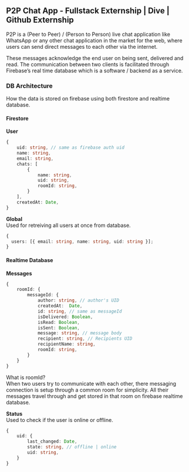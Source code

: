 ## P2P Chat App - Fullstack Externship | Dive | Github Externship

P2P is a (Peer to Peer) / (Person to Person) live chat application like WhatsApp or any other chat application in the market for the web, where users can send direct messages to each other via the internet.

These messages acknowledge the end user on being sent, delivered and read. The communication between two clients is facilitated through Firebase’s real time database which is a software / backend as a service.

### DB Architecture

How the data is stored on firebase using both firestore and realtime database.

#### Firestore

**User**

```ts
{
    uid: string, // same as firebase auth uid
    name: string,
    email: string,
    chats: [
        {
            name: string,
            uid: string,
            roomId: string,
        }
    ],
    createdAt: Date,
}
```

**Global** <br />
Used for retreiving all users at once from database.

```ts
{
  users: [{ email: string, name: string, uid: string }];
}
```

#### Realtime Database

**Messages**

```ts
{
    roomId: {
        messageId: {
            author: string, // author's UID
            createdAt:  Date,
            id: string, // same as messageId
            isDelivered: Boolean,
            isRead: Boolean,
            isSent: Boolean,
            message: string, // message body
            recipient: string, // Recipients UID
            recipientName: string,
            roomId: string,
        }
    }
}
```

What is roomId? <br />
When two users try to communicate with each other, there messaging connection is setup through a common room for simplicity. All their messages travel through and get stored in that room on firebase realtime database.

**Status** <br />
Used to check if the user is online or offline.

```ts
{
    uid: {
        last_changed: Date,
        state: string, // offline | online
        uid: string,
    }
}
```
